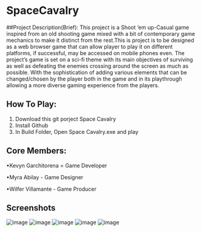 # SpaceCavalry

##Project Description(Brief): 
This project is a Shoot ‘em up-Casual game inspired from an old shooting game mixed with a bit of contemporary game mechanics to make it distinct from the rest.This is project is to be designed as a web browser game that can allow player to play it on different platforms, if successful, may be accessed on mobile phones even.
The project’s game is set on a sci-fi theme with its main objectives of surviving as well as defeating the enemies crossing around the screen as much as possible. With the sophistication of adding various elements that can be changed/chosen by the player both in the game and in its playthrough allowing a more diverse gaming experience from the players.


## How To Play:
1. Download this git porject Space Cavalry
2. Install Github
3. In Build Folder, Open Space Cavalry.exe and play


## Core Members:

•Kevyn Garchitorena = Game Developer

•Myra Abilay - Game Designer

•Wilfer Villamante - Game Producer


## Screenshots

![image](https://github.com/user-attachments/assets/bc10bf0d-1e01-451e-bb76-3132a8944737)
![image](https://github.com/user-attachments/assets/ecea0534-c7d4-4c01-be27-259c93280e25)
![image](https://github.com/user-attachments/assets/070c3db7-565b-43c5-90ba-36b14e32f2a0)
![image](https://github.com/user-attachments/assets/7719b217-a566-4137-8f35-93c6c1c2ad32)
![image](https://github.com/user-attachments/assets/614d7cb2-fe38-4862-9e13-e5a14d28fbdb)



